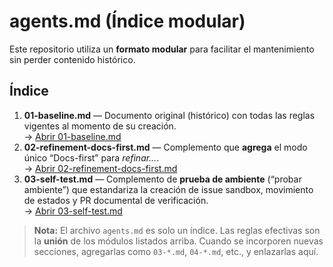 <!-- AGENTS_MD_INDEX -->
# agents.md (Índice modular)

Este repositorio utiliza un **formato modular** para facilitar el mantenimiento sin perder contenido histórico.

## Índice
1. **01-baseline.md** — Documento original (histórico) con todas las reglas vigentes al momento de su creación.  
   → [Abrir 01-baseline.md](agents/01-baseline.md)
2. **02-refinement-docs-first.md** — Complemento que **agrega** el modo único “Docs-first” para *refinar…*.  
   → [Abrir 02-refinement-docs-first.md](agents/02-refinement-docs-first.md)
3. **03-self-test.md** — Complemento de **prueba de ambiente** (“probar ambiente”) que estandariza la creación de issue sandbox, movimiento de estados y PR documental de verificación.  
   → [Abrir 03-self-test.md](agents/03-self-test.md)

> **Nota:** El archivo `agents.md` es solo un índice. Las reglas efectivas son la **unión** de los módulos listados arriba. Cuando se incorporen nuevas secciones, agregarlas como `03-*.md`, `04-*.md`, etc., y enlazarlas aquí.
